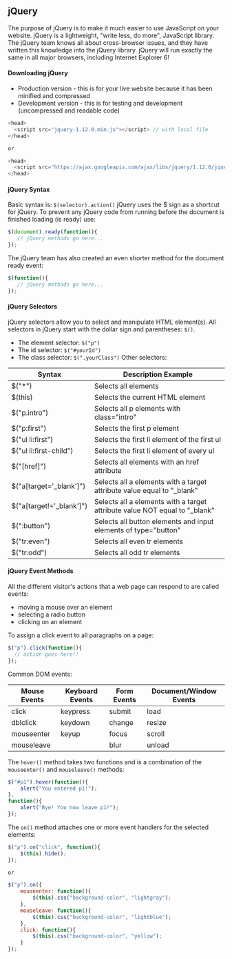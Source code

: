 ## jQuery
The purpose of jQuery is to make it much easier to use JavaScript on your website. jQuery is a lightweight, "write less, do more", JavaScript library. The jQuery team knows all about cross-browser issues, and they have written this knowledge into the jQuery library. jQuery will run exactly the same in all major browsers, including Internet Explorer 6!

#### Downloading jQuery
* Production version - this is for your live website because it has been minified and compressed
* Development version - this is for testing and development (uncompressed and readable code)
```javascript
<head>
  <script src="jquery-1.12.0.min.js"></script> // with local file
</head>

or

<head>
  <script src="https://ajax.googleapis.com/ajax/libs/jquery/1.12.0/jquery.min.js"></script>
</head>
```

#### jQuery Syntax
Basic syntax is: `$(selector).action()`
jQuery uses the $ sign as a shortcut for jQuery. To prevent any jQuery code from running before the document is finished loading (is ready) use:
```javascript
$(document).ready(function(){
   // jQuery methods go here...
});
```
The jQuery team has also created an even shorter method for the document ready event:
```javascript
$(function(){
   // jQuery methods go here...
});
```

#### jQuery Selectors
jQuery selectors allow you to select and manipulate HTML element(s). All selectors in jQuery start with the dollar sign and parentheses: `$()`.
* The element selector: `$("p")`
* The id selector: `$("#yourId")`
* The class selector: `$(".yourClass")`
Other selectors:

|Syntax|	Description	Example |
|---|---|
$("*")	|Selects all elements
$(this)	|Selects the current HTML element
$("p.intro")	|Selects all p elements with class="intro"
$("p:first")	|Selects the first p element
$("ul li:first")	|Selects the first li element of the first ul
$("ul li:first-child")	|Selects the first li element of every ul
$("[href]")	|Selects all elements with an href attribute
$("a[target='_blank']")	|Selects all a elements with a target attribute value equal to "_blank"
$("a[target!='_blank']")|	Selects all a elements with a target attribute value NOT equal to "_blank"
$(":button")|	Selects all button elements and input elements of type="button"
$("tr:even")|	Selects all even tr elements
$("tr:odd")	|Selects all odd tr elements

#### jQuery Event Methods
All the different visitor's actions that a web page can respond to are called events:
* moving a mouse over an element
* selecting a radio button
* clicking on an element

To assign a click event to all paragraphs on a page:
```javascript
$("p").click(function(){
  // action goes here!!
});
```
Common DOM events:

|Mouse Events |	Keyboard Events	| Form Events	| Document/Window Events|
|---|---|---|---|
click	|keypress	|submit	|load
dblclick|	keydown|	change|	resize
mouseenter|	keyup|	focus|	scroll
mouseleave|	 	|blur|	unload

The `hover()` method takes two functions and is a combination of the `mouseenter()` and `mouseleave()` methods:
```javascript
$("#p1").hover(function(){
    alert("You entered p1!");
},
function(){
    alert("Bye! You now leave p1!");
});
```
The `on()` method attaches one or more event handlers for the selected elements:
```javascript
$("p").on("click", function(){
    $(this).hide();
});

or

$("p").on({
    mouseenter: function(){
        $(this).css("background-color", "lightgray");
    }, 
    mouseleave: function(){
        $(this).css("background-color", "lightblue");
    }, 
    click: function(){
        $(this).css("background-color", "yellow");
    } 
});
```
